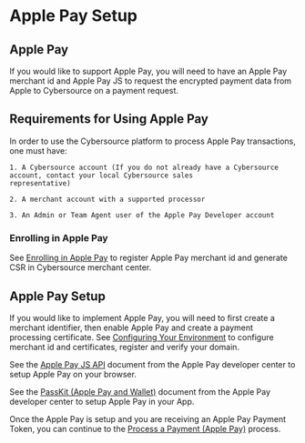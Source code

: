 # Apple Pay Setup

## Apple Pay

If you would like to support Apple Pay, you will need to have an Apple Pay merchant id and Apple Pay JS to request the encrypted payment data from Apple to Cybersource on a payment request.

## Requirements for Using Apple Pay

In order to use the Cybersource platform to process Apple Pay transactions, one must have:

    1. A Cybersource account (If you do not already have a Cybersource account, contact your local Cybersource sales
    representative)

    2. A merchant account with a supported processor

    3. An Admin or Team Agent user of the Apple Pay Developer account

### Enrolling in Apple Pay

See [Enrolling in Apple Pay](https://docs.cybersource.com/content/dam/new-documentation/documentation/en/apple-pay/smartpay/rest/applepay-rest-smartpay.pdf) to register Apple Pay merchant id and generate CSR in Cybersource merchant center.

## Apple Pay Setup

If you would like to implement Apple Pay, you will need to first create a merchant identifier, then enable Apple Pay and create a payment processing certificate. See [Configuring Your Environment](https://developer.apple.com/documentation/apple_pay_on_the_web/configuring_your_environment) to configure merchant id and certificates, register and verify your domain.

See the [Apple Pay JS API](https://developer.apple.com/documentation/apple_pay_on_the_web/apple_pay_js_api) document from the Apple Pay developer center to setup Apple Pay on your browser.

See the [PassKit (Apple Pay and Wallet)](https://developer.apple.com/documentation/passkit) document from the Apple Pay developer center to setup Apple Pay in your App.

Once the Apple Pay is setup and you are receiving an Apple Pay Payment Token, you can continue to the [Process a Payment (Apple Pay)](Process-a-Payment-ApplePay.md) process.
